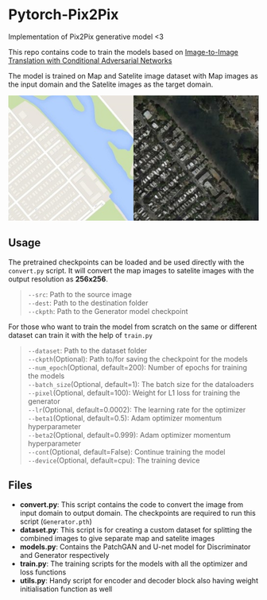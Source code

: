 # Pytorch-Pix2Pix

Implementation of Pix2Pix generative model <3  

This repo contains code to train the models based on [Image-to-Image Translation with Conditional Adversarial Networks](https://arxiv.org/abs/1611.07004)  

The model is trained on Map and Satelite image dataset with Map images as the input domain and the Satelite images as the target domain.  

![Example for conversion](./ims/Conversion.jpg)  


## Usage

The pretrained checkpoints can be loaded and be used directly with the ```convert.py``` script. It will convert the map images to satelite images with the output resolution as __256x256__.

> ```--src```: Path to the source image  
> ```--dest```: Path to the destination folder  
> ```--ckpth```: Path to the Generator model checkpoint  

For those who want to train the model from scratch on the same or different dataset can train it with the help of ```train.py```  

> ```--dataset```: Path to the dataset folder  
> ```--ckpth```(Optional): Path to/for saving the checkpoint for the models  
> ```--num_epoch```(Optional, default=200): Number of epochs for training the models  
> ```--batch_size```(Optional, default=1): The batch size for the dataloaders  
> ```--pixel```(Optional, default=100): Weight for L1 loss for training the generator  
> ```--lr```(Optional, default=0.0002): The learning rate for the optimizer  
> ```--beta1```(Optional, default=0.5): Adam optimizer momentum hyperparameter  
> ```--beta2```(Optional, default=0.999): Adam optimizer momentum hyperparameter  
> ```--cont```(Optional, default=False): Continue training the model  
> ```--device```(Optional, default=cpu): The training device  

## Files  

* __convert.py__: This script contains the code to convert the image from input domain to output domain. The checkpoints are required to run this script (```Generator.pth```)  
* __dataset.py__: This script is for creating a custom dataset for splitting the combined images to give separate map and satelite images  
* __models.py__: Contains the PatchGAN and U-net model for Discriminator and Generator respectively  
* __train.py__: The training scripts for the models with all the optimizer and loss functions  
* __utils.py__: Handy script for encoder and decoder block also having weight initialisation function as well  
